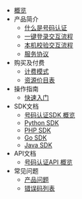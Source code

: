 * [概览](unvs/README.md)
* 产品简介
   * [什么是号码认证](unvs/introduction/什么是号码认证)
   * [一键登录交互流程](unvs/introduction/1500)
   * [本机校验交互流程](unvs/introduction/1501)
   * [服务协议](unvs/introduction/service_level)
* 购买及付费
   * [计费模式](unvs/price/mode)
   * [资源价目表](unvs/price/list)
* 操作指南
   * [快速入门](unvs/guide)
* SDK文档
    * [号码认证SDK 概览](/unvs/sdk_docs/7001)
    * [Python SDK](/unvs/sdk_docs/7003)
    * [PHP SDK](/unvs/sdk_docs/7005)
    * [Go SDK](/unvs/sdk_docs/7007)
    * [Java SDK](/unvs/sdk_docs/7009)
* API文档
    * [号码认证API 概览](/api/unvs-api/index.md)
* 常见问题
   * [产品问题](unvs/faq)
   * [错误码列表](unvs/sdk_docs/error_code)
